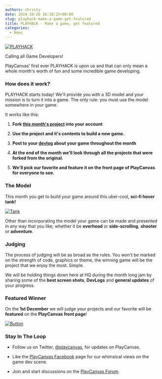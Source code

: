 ```yaml
---
authors: christy
date: 2014-10-20 16:18:25+00:00
slug: playhack-make-a-game-get-featured
title: PLAYHACK - Make a game, get featured
categories:
  - News
---
```


[![PLAYHACK](/img/PLAYHACK_clear.png)](/img/PLAYHACK_clear.png)

Calling all Game Developers!

PlayCanvas’ first ever PLAYHACK is upon us and that can only mean a whole month's worth of fun and some incredible game developing.

### How does it work?

PLAYHACK starts today! We'll provide you with a 3D model and your mission is to turn it into a game. The only rule: you must use the model somewhere in your game.

It works like this:

1. **Fork [this month's project](https://playcanvas.com/project/331485/overview/playhack-nov-14) into your account**

2. **Use the project and it's contents to build a new game.**

3. **Post to your [devlog](https://blog.playcanvas.com/the-devlog-playcanvas-community-feature/) about your game throughout the month**

4. **At the end of the month we'll look through all the projects that were forked from the original.**

5. **We'll pick our favorite and feature it on the front page of PlayCanvas for everyone to see.**

### The Model

This month you get to build your game around this uber-cool, **sci-fi hover tank!**

[![Tank](/img/tank.jpg)](/img/tank.jpg)

Other than incorporating the model your game can be made and presented in any way that you like, whether it be **overhead** or **side-scrolling**, **shooter** or **adventure**.

### Judging

The process of judging will be as broad as the rules. You won't be marked on the strength of code, graphics or theme, the winning game will be the project that we enjoy the most. Simple.

We will be holding things down here at HQ during the month long jam by sharing some of the **best screen shots**, **DevLogs** and **general updates** of your progress.

### Featured Winner

On the **1st December** we will judge your projects and our favorite will be **featured** on the **PlayCanvas front page**!

[![Button](/img/button-1.png)](https://playcanvas.com/project/331485/overview/playhack-nov-14)

### Stay In The Loop

- Follow us on Twitter, [@playcanvas](https://twitter.com/playcanvas), for updates on PlayCanvas.

- Like the [PlayCanvas Facebook](https://facebook.com/playcanvas) page for our whimsical views on the game dev scene.

- Join and start discussions on the [PlayCanvas Forum](https://forum.playcanvas.com/).
